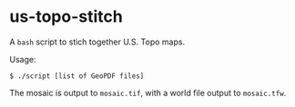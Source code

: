 # us-topo-stitch
A `bash` script to stich together U.S. Topo maps.

Usage:

    $ ./script [list of GeoPDF files]

The mosaic is output to `mosaic.tif`, with a world file output to `mosaic.tfw`.
